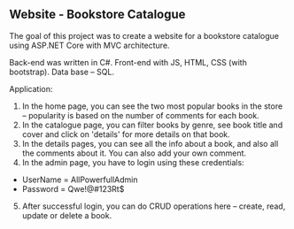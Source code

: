 ## Website - Bookstore Catalogue

The goal of this project was to create a website for a bookstore catalogue using ASP.NET Core with MVC architecture. 

Back-end was written in C#.
Front-end with JS, HTML, CSS (with bootstrap).
Data base – SQL.

Application:
1.	In the home page, you can see the two most popular books in the store – popularity is based on the number of comments for each book.
2.	In the catalogue page, you can filter books by genre, see book title and cover and click on 'details' for more details on that book.
3.	In the details pages, you can see all the info about a book, and also all the comments about it. You can also add your own comment.
4.	In the admin page, you have to login using these credentials:
- UserName = AllPowerfullAdmin
- Password = Qwe!@#123Rt$
5.	After successful login, you can do CRUD operations here – create, read, update or delete a book.
